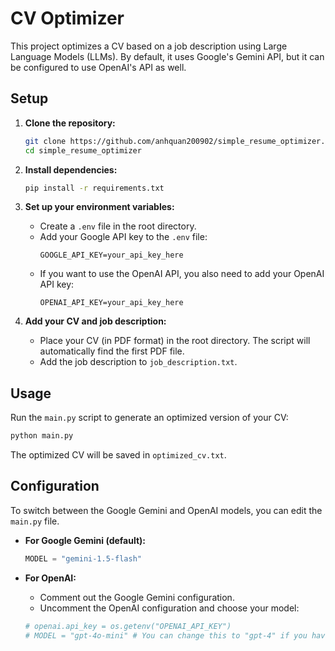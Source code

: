 # CV Optimizer

This project optimizes a CV based on a job description using Large Language Models (LLMs). By default, it uses Google's Gemini API, but it can be configured to use OpenAI's API as well.

## Setup

1. **Clone the repository:**
   ```bash
   git clone https://github.com/anhquan200902/simple_resume_optimizer.git
   cd simple_resume_optimizer
   ```

2. **Install dependencies:**
   ```bash
   pip install -r requirements.txt
   ```

3. **Set up your environment variables:**
   - Create a `.env` file in the root directory.
   - Add your Google API key to the `.env` file:
     ```
     GOOGLE_API_KEY=your_api_key_here
     ```
   - If you want to use the OpenAI API, you also need to add your OpenAI API key:
     ```
     OPENAI_API_KEY=your_api_key_here
     ```

4. **Add your CV and job description:**
   - Place your CV (in PDF format) in the root directory. The script will automatically find the first PDF file.
   - Add the job description to `job_description.txt`.

## Usage

Run the `main.py` script to generate an optimized version of your CV:

```bash
python main.py
```

The optimized CV will be saved in `optimized_cv.txt`.

## Configuration

To switch between the Google Gemini and OpenAI models, you can edit the `main.py` file.

- **For Google Gemini (default):**
  ```python
  MODEL = "gemini-1.5-flash"
  ```

- **For OpenAI:**
  - Comment out the Google Gemini configuration.
  - Uncomment the OpenAI configuration and choose your model:
  ```python
  # openai.api_key = os.getenv("OPENAI_API_KEY")
  # MODEL = "gpt-4o-mini" # You can change this to "gpt-4" if you have access
  ```
